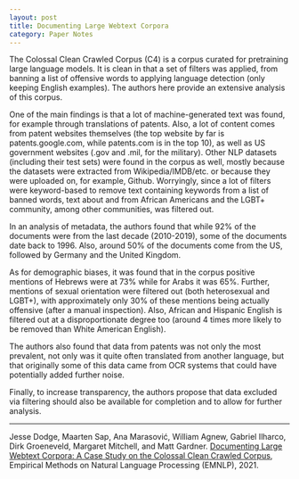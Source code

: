 ```yaml
---
layout: post
title: Documenting Large Webtext Corpora
category: Paper Notes
---
```


The Colossal Clean Crawled Corpus (C4) is a corpus curated for pretraining large language models. It is clean in that a set of filters was applied, from banning a list of offensive words to applying language detection (only keeping English examples). The authors here provide an extensive analysis of this corpus.

One of the main findings is that a lot of machine-generated text was found, for example through translations of patents. Also, a lot of content comes from patent websites themselves (the top website by far is patents.google.com, while patents.com is in the top 10), as well as US government websites (.gov and .mil, for the military). Other NLP datasets (including their test sets) were found in the corpus as well, mostly because the datasets were extracted from Wikipedia/IMDB/etc. or because they were uploaded on, for example, Github. Worryingly, since a lot of filters were keyword-based to remove text containing keywords from a list of banned words, text about and from African Americans and the LGBT+ community, among other communities, was filtered out.

In an analysis of metadata, the authors found that while 92% of the documents were from the last decade (2010-2019), some of the documents date back to 1996. Also, around 50% of the documents come from the US, followed by Germany and the United Kingdom.

As for demographic biases, it was found that in the corpus positive mentions of Hebrews were at 73% while for Arabs it was 65%. Further, mentions of sexual orientation were filtered out (both heterosexual and LGBT+), with approximately only 30% of these mentions being actually offensive (after a manual inspection). Also, African and Hispanic English is filtered out at a disproportionate degree too (around 4 times more likely to be removed than White American English).

The authors also found that data from patents was not only the most prevalent, not only was it quite often translated from another language, but that originally some of this data came from OCR systems that could have potentially added further noise.

Finally, to increase transparency, the authors propose that data excluded via filtering should also be available for completion and to allow for further analysis.

---
Jesse Dodge, Maarten Sap, Ana Marasović, William Agnew, Gabriel Ilharco, Dirk Groeneveld, Margaret Mitchell, and Matt Gardner. [Documenting Large Webtext Corpora: A Case Study on the Colossal Clean Crawled Corpus](https://arxiv.org/abs/2104.08758), Empirical Methods on Natural Language Processing (EMNLP), 2021.
